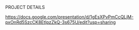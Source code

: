 PROJECT DETAILS 

https://docs.google.com/presentation/d/1gEsXPvPmCcQLjM-pxOnRd5SzcCK8EtlpzZkQ-3s675U/edit?usp=sharing
